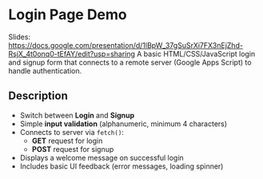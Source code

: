 # Login Page Demo

Slides: https://docs.google.com/presentation/d/1lBpW_37gSuSrXi7FX3nEjZhd-RsjX_4t0onq0-tEfAY/edit?usp=sharing
A basic HTML/CSS/JavaScript login and signup form that connects to a remote server (Google Apps Script) to handle authentication.

## Description

- Switch between **Login** and **Signup**
- Simple **input validation** (alphanumeric, minimum 4 characters)
- Connects to server via `fetch()`:
  - **GET** request for login
  - **POST** request for signup
- Displays a welcome message on successful login
- Includes basic UI feedback (error messages, loading spinner)
